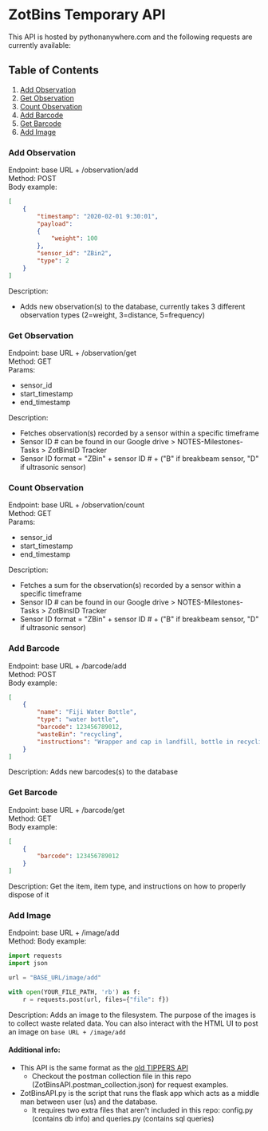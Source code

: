 # ZotBins Temporary API
This API is hosted by pythonanywhere.com and the following requests are currently available:

## Table of Contents
1. [Add Observation](#add-observation)
2. [Get Observation](#get-observation)
3. [Count Observation](#count-observation)
3. [Add Barcode](#add-barcode)
4. [Get Barcode](#get-barcode)
5. [Add Image](#add-image)

### Add Observation
Endpoint: base URL + /observation/add \
Method: POST\
Body example:
```json
[
    {
        "timestamp": "2020-02-01 9:30:01",
        "payload":
        {
            "weight": 100
        },
        "sensor_id": "ZBin2",
        "type": 2
    }
]
```
Description:
* Adds new observation(s) to the database, currently takes 3 different observation types (2=weight, 3=distance, 5=frequency)


### Get Observation
Endpoint: base URL + /observation/get \
Method: GET \
Params:
- sensor_id
- start_timestamp
- end_timestamp

Description:
* Fetches observation(s) recorded by a sensor within a specific timeframe
* Sensor ID # can be found in our Google drive > NOTES-Milestones-Tasks > ZotBinsID Tracker
* Sensor ID format = "ZBin" + sensor ID # + ("B" if breakbeam sensor, "D" if ultrasonic sensor)

### Count Observation
Endpoint: base URL + /observation/count \
Method: GET \
Params:
- sensor_id
- start_timestamp
- end_timestamp

Description:
* Fetches a sum for the observation(s) recorded by a sensor within a specific timeframe
* Sensor ID # can be found in our Google drive > NOTES-Milestones-Tasks > ZotBinsID Tracker
* Sensor ID format = "ZBin" + sensor ID # + ("B" if breakbeam sensor, "D" if ultrasonic sensor)

### Add Barcode
Endpoint: base URL + /barcode/add \
Method: POST\
Body example:
```json
[
    {
        "name": "Fiji Water Bottle",
        "type": "water bottle",
        "barcode": 123456789012,
        "wasteBin": "recycling",
        "instructions": "Wrapper and cap in landfill, bottle in recycling"
    }
]
```
Description: Adds new barcodes(s) to the database

### Get Barcode
Endpoint: base URL + /barcode/get \
Method: GET \
Body example:
```json
[
    {
        "barcode": 123456789012
    }
]
```

Description: Get the item, item type, and instructions on how to properly dispose of it

### Add Image
Endpoint: base URL + /image/add \
Method:
Body example:
```python
import requests
import json

url = "BASE_URL/image/add"

with open(YOUR_FILE_PATH, 'rb') as f:
    r = requests.post(url, files={"file": f})
```

Description: Adds an image to the filesystem. The purpose of the images is to collect waste related data. You can also interact with the HTML UI to post an image on `base URL + /image/add`


#### Additional info:
* This API is the same format as the [old TIPPERS API](https://zotbins.github.io/tippersdocs/doc/index.html#api-Observation-AddObservation)
  * Checkout the postman collection file in this repo (ZotBinsAPI.postman_collection.json) for request examples.
* ZotBinsAPI.py is the script that runs the flask app which acts as a middle man between user (us) and the database.
  * It requires two extra files that aren't included in this repo: config.py (contains db info) and queries.py (contains sql queries)
